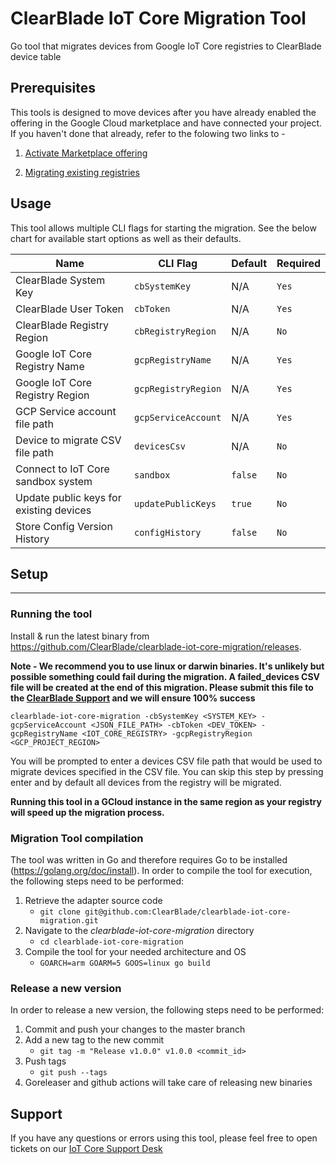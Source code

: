 # ClearBlade IoT Core Migration Tool
Go tool that migrates devices from Google IoT Core registries to ClearBlade device table

## Prerequisites

This tools is designed to move devices after you have already enabled the offering in the Google Cloud marketplace and have connected your project. If you haven't done that already, refer to the folowing two links to -  

1. [Activate Marketplace offering](https://clearblade.atlassian.net/wiki/spaces/IC/pages/2230976570/Google+Cloud+Marketplace+Activation)

2. [Migrating existing registries](https://clearblade.atlassian.net/wiki/spaces/IC/pages/2207449095/Migration+Tutorial)


## Usage

This tool allows multiple CLI flags for starting the migration. See the below chart for available start options as well as their defaults.

| Name                                         | CLI Flag                  | Default       | Required                                                              |
| -------------------------------------------- | ------------------------- | -------------------------- | -------------------------------------------------------------------- |
| ClearBlade System Key                                   | `cbSystemKey`               | N/A            | `Yes`                                                                  |
| ClearBlade User Token                            | `cbToken`             | N/A                        | `Yes`                                              |
| ClearBlade Registry Region                            | `cbRegistryRegion`             | N/A                        | `No`                                              |
| Google IoT Core Registry Name                  | `gcpRegistryName`            | N/A                        | `Yes`                                                     |
| Google IoT Core Registry Region                | `gcpRegistryRegion`              | N/A                        | `Yes` |
| GCP Service account file path               | `gcpServiceAccount`              | N/A                        | `Yes` |
| Device to migrate CSV file path  | `devicesCsv`                | N/A                        | `No`                                                                  |
| Connect to IoT Core sandbox system                        | `sandbox`                      | `false`       | `No`                                                                  |
| Update public keys for existing devices                 | `updatePublicKeys`                       | `true` | `No`                                                                  |
| Store Config Version History                 | `configHistory`                       | `false` | `No`                                                                  |

  
## Setup

---

### Running the tool

Install & run the latest binary from https://github.com/ClearBlade/clearblade-iot-core-migration/releases.

**Note - We recommend you to use linux or darwin binaries. It's unlikely but possible something could fail during the migration. A failed_devices CSV file will be created at the end of this migration.  Please submit this file to the [ClearBlade Support](https://clearblade.atlassian.net/servicedesk/customer/portal/1/group/1/create/20) and we will ensure 100% success** 

`clearblade-iot-core-migration -cbSystemKey <SYSTEM_KEY> -gcpServiceAccount <JSON_FILE_PATH> -cbToken <DEV_TOKEN> -gcpRegistryName <IOT_CORE_REGISTRY> -gcpRegistryRegion <GCP_PROJECT_REGION>`

You will be prompted to enter a devices CSV file path that would be used to migrate devices specified in the CSV file. You can skip this step by pressing enter and by default all devices from the registry will be migrated.

**Running this tool in a GCloud instance in the same region as your registry will speed up the migration process.**


### Migration Tool compilation

The tool was written in Go and therefore requires Go to be installed (https://golang.org/doc/install). In order to compile the tool for execution, the following steps need to be performed:

1.  Retrieve the adapter source code
    - `git clone git@github.com:ClearBlade/clearblade-iot-core-migration.git`
2.  Navigate to the _clearblade-iot-core-migration_ directory
    - `cd clearblade-iot-core-migration`
3.  Compile the tool for your needed architecture and OS
    - `GOARCH=arm GOARM=5 GOOS=linux go build`


### Release a new version

In order to release a new version, the following steps need to be performed:

1.  Commit and push your changes to the master branch
2.  Add a new tag to the new commit
    - `git tag -m "Release v1.0.0" v1.0.0 <commit_id>`
3.  Push tags
    - `git push --tags`
4. Goreleaser and github actions will take care of releasing new binaries

## Support


If you have any questions or errors using this tool, please feel free to open tickets on our [IoT Core Support Desk](https://clearblade.atlassian.net/servicedesk/customer/portal/1/group/1/create/20)